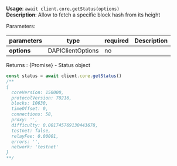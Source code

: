 **Usage**: `await client.core.getStatus(options)`  
**Description**: Allow to fetch a specific block hash from  its height

Parameters:

| parameters  | type              | required | Description |
| ----------- | ----------------- | -------- | ----------- |
| **options** | DAPIClientOptions | no       |             |

Returns : {Promise<object>} - Status object

```js
const status = await client.core.getStatus()
/**
{
  coreVersion: 150000,
  protocolVersion: 70216,
  blocks: 10630,
  timeOffset: 0,
  connections: 58,
  proxy: '',
  difficulty: 0.001745769130443678,
  testnet: false,
  relayFee: 0.00001,
  errors: '',
  network: 'testnet'
}
**/
```